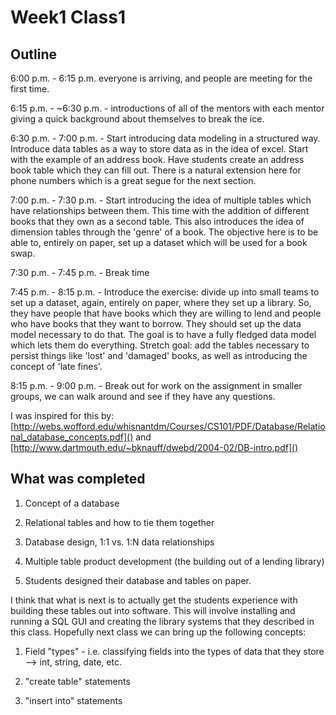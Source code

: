 # Week1 Class1 #

## Outline ##

6:00 p.m. - 6:15 p.m. everyone is arriving, and people are meeting for the first time. 

6:15 p.m. - ~6:30 p.m. - introductions of all of the mentors with each mentor giving a quick background about themselves to break the ice.

6:30 p.m. - 7:00 p.m. - Start introducing data modeling in a structured way. Introduce data tables as a way to store data as in the idea of excel. Start with the example of an address book. Have students create an address book table which they can fill out. There is a natural extension here for phone numbers which is a great segue for the next section.

7:00 p.m. - 7:30 p.m. - Start introducing the idea of multiple tables which have relationships between them. This time with the addition of different books that they own as a second table. This also introduces the idea of dimension tables through the 'genre' of a book. The objective here is to be able to, entirely on paper, set up a dataset which will be used for a book swap.

7:30 p.m. - 7:45 p.m. - Break time

7:45 p.m. - 8:15 p.m. - Introduce the exercise: divide up into small teams to set up a dataset, again, entirely on paper, where they set up a library. So, they have people that have books which they are willing to lend and people who have books that they want to borrow. They should set up the data model necessary to do that. The goal is to have a fully fledged data model which lets them do everything. Stretch goal: add the tables necessary to persist things like 'lost' and 'damaged' books, as well as introducing the concept of 'late fines'.

8:15 p.m. - 9:00 p.m. - Break out for work on the assignment in smaller groups, we can walk around and see if they have any questions.


I was inspired for this by: [http://webs.wofford.edu/whisnantdm/Courses/CS101/PDF/Database/Relational_database_concepts.pdf]()
and
[http://www.dartmouth.edu/~bknauff/dwebd/2004-02/DB-intro.pdf]()

## What was completed ##

1. Concept of a database

2. Relational tables and how to tie them together

3. Database design, 1:1 vs. 1:N data relationships

4. Multiple table product development (the building out of a lending library)

5. Students designed their database and tables on paper. 

I think that what is next is to actually get the students experience with building these tables out into software. This will involve installing and running a SQL GUI and creating the library systems that they described in this class. Hopefully next class we can bring up the following concepts:

1. Field "types" - i.e. classifying fields into the types of data that they store --> int, string, date, etc.

2. "create table" statements

3. "insert into" statements

